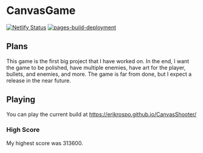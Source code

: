 # CanvasGame
[![Netlify Status](https://api.netlify.com/api/v1/badges/46e9fbbe-ddf2-44f4-af78-2a03cfafcd8b/deploy-status)](https://app.netlify.com/sites/canvasshooter/deploys)
[![pages-build-deployment](https://github.com/ErikRospo/CanvasShooter/actions/workflows/pages/pages-build-deployment/badge.svg)](https://github.com/ErikRospo/CanvasShooter/actions/workflows/pages/pages-build-deployment)
## Plans

This game is the first big project that I have worked on. In the end, I want the game to be polished, have multiple enemies, have art for the player, bullets, and enemies, and more. The game is far from done, but I expect a release in the near future.
## Playing
You can play the current build at https://erikrospo.github.io/CanvasShooter/
### High Score
My highest score was 313600.
